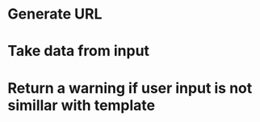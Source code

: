 # Generate URL

# Take data from input 

# Return a warning if user input is not simillar with template
